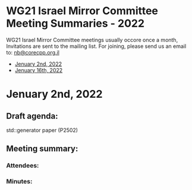 # WG21 Israel Mirror Committee Meeting Summaries - 2022

WG21 Israel Mirror Committee meetings usually occore once a month, Invitations are sent to the mailing list.
For joining, please send us an email to:  nb@corecpp.org.il

- [Jenuary 2nd, 2022](#january-2nd-2022)
- [Jenuary 16th, 2022](#january-16th-2022)

# Jenuary 2nd, 2022

## Draft agenda:
std::generator paper (P2502)

## Meeting summary:
### Attendees:
<!---
- Michael Peeri
- Inbal Levi
- Ran Regev
- Dan Raviv
- Avi Lachmish
- Dvir Yitzchaki
-->
### Minutes:
